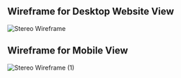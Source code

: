 ## Wireframe for Desktop Website View
![Stereo Wireframe](https://github.com/user-attachments/assets/c510162f-3266-4538-ba4b-1b7d12e626a4)

## Wireframe for Mobile View
![Stereo Wireframe (1)](https://github.com/user-attachments/assets/f4971987-3a16-46c2-9e86-e10603309c62)

